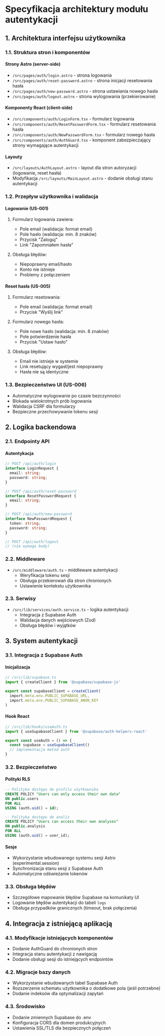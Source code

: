 # Specyfikacja architektury modułu autentykacji

## 1. Architektura interfejsu użytkownika

### 1.1. Struktura stron i komponentów

#### Strony Astro (server-side)
- `/src/pages/auth/login.astro` - strona logowania
- `/src/pages/auth/reset-password.astro` - strona inicjacji resetowania hasła
- `/src/pages/auth/new-password.astro` - strona ustawiania nowego hasła
- `/src/pages/auth/logout.astro` - strona wylogowania (przekierowanie)

#### Komponenty React (client-side)
- `/src/components/auth/LoginForm.tsx` - formularz logowania
- `/src/components/auth/ResetPasswordForm.tsx` - formularz resetowania hasła
- `/src/components/auth/NewPasswordForm.tsx` - formularz nowego hasła
- `/src/components/auth/AuthGuard.tsx` - komponent zabezpieczający strony wymagające autentykacji

#### Layouty
- `/src/layouts/AuthLayout.astro` - layout dla stron autoryzacji (logowanie, reset hasła)
- Modyfikacja `/src/layouts/MainLayout.astro` - dodanie obsługi stanu autentykacji

### 1.2. Przepływ użytkownika i walidacja

#### Logowanie (US-001)
1. Formularz logowania zawiera:
   - Pole email (walidacja: format email)
   - Pole hasło (walidacja: min. 8 znaków)
   - Przycisk "Zaloguj"
   - Link "Zapomniałem hasła"

2. Obsługa błędów:
   - Niepoprawny email/hasło
   - Konto nie istnieje
   - Problemy z połączeniem

#### Reset hasła (US-005)
1. Formularz resetowania:
   - Pole email (walidacja: format email)
   - Przycisk "Wyślij link"

2. Formularz nowego hasła:
   - Pole nowe hasło (walidacja: min. 8 znaków)
   - Pole potwierdzenie hasła
   - Przycisk "Ustaw hasło"

3. Obsługa błędów:
   - Email nie istnieje w systemie
   - Link resetujący wygasł/jest niepoprawny
   - Hasła nie są identyczne

### 1.3. Bezpieczeństwo UI (US-006)
- Automatyczne wylogowanie po czasie bezczynności
- Blokada wielokrotnych prób logowania
- Walidacja CSRF dla formularzy
- Bezpieczne przechowywanie tokenu sesji

## 2. Logika backendowa

### 2.1. Endpointy API

#### Autentykacja
```typescript
// POST /api/auth/login
interface LoginRequest {
  email: string;
  password: string;
}

// POST /api/auth/reset-password
interface ResetPasswordRequest {
  email: string;
}

// POST /api/auth/new-password
interface NewPasswordRequest {
  token: string;
  password: string;
}

// POST /api/auth/logout
// (nie wymaga body)
```

### 2.2. Middleware
- `/src/middleware/auth.ts` - middleware autentykacji
  - Weryfikacja tokenu sesji
  - Obsługa przekierowań dla stron chronionych
  - Ustawienie kontekstu użytkownika

### 2.3. Serwisy
- `/src/lib/services/auth.service.ts` - logika autentykacji
  - Integracja z Supabase Auth
  - Walidacja danych wejściowych (Zod)
  - Obsługa błędów i wyjątków

## 3. System autentykacji

### 3.1. Integracja z Supabase Auth

#### Inicjalizacja
```typescript
// /src/lib/supabase.ts
import { createClient } from '@supabase/supabase-js'

export const supabaseClient = createClient(
  import.meta.env.PUBLIC_SUPABASE_URL,
  import.meta.env.PUBLIC_SUPABASE_ANON_KEY
)
```

#### Hook React
```typescript
// /src/lib/hooks/useAuth.ts
import { useSupabaseClient } from '@supabase/auth-helpers-react'

export const useAuth = () => {
  const supabase = useSupabaseClient()
  // implementacja metod auth
}
```

### 3.2. Bezpieczeństwo

#### Polityki RLS
```sql
-- Polityka dostępu do profilu użytkownika
CREATE POLICY "Users can only access their own data"
ON public.users
FOR ALL
USING (auth.uid() = id);

-- Polityka dostępu do analiz
CREATE POLICY "Users can access their own analyses"
ON public.analysis
FOR ALL
USING (auth.uid() = user_id);
```

#### Sesje
- Wykorzystanie wbudowanego systemu sesji Astro (experimental.session)
- Synchronizacja stanu sesji z Supabase Auth
- Automatyczne odświeżanie tokenów

### 3.3. Obsługa błędów
- Szczegółowe mapowanie błędów Supabase na komunikaty UI
- Logowanie błędów autentykacji do tabeli `logs`
- Obsługa przypadków granicznych (timeout, brak połączenia)

## 4. Integracja z istniejącą aplikacją

### 4.1. Modyfikacje istniejących komponentów
- Dodanie AuthGuard do chronionych stron
- Integracja stanu autentykacji z nawigacją
- Dodanie obsługi sesji do istniejących endpointów

### 4.2. Migracje bazy danych
- Wykorzystanie wbudowanych tabel Supabase Auth
- Rozszerzenie schematu użytkownika o dodatkowe pola (jeśli potrzebne)
- Dodanie indeksów dla optymalizacji zapytań

### 4.3. Środowisko
- Dodanie zmiennych Supabase do .env
- Konfiguracja CORS dla domen produkcyjnych
- Ustawienia SSL/TLS dla bezpiecznych połączeń
